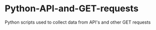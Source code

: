 # Python-API-and-GET-requests
Python scripts used to collect data from API's and other GET requests
